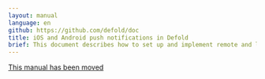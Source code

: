 ```yaml
---
layout: manual
language: en
github: https://github.com/defold/doc
title: iOS and Android push notifications in Defold
brief: This document describes how to set up and implement remote and local iOS and Android push notifications for your game or application.
---
```


[This manual has been moved](/extension-push)

